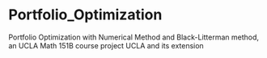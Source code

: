 # Portfolio_Optimization
Portfolio Optimization with Numerical Method and Black-Litterman method, an UCLA Math 151B course project UCLA and its extension

